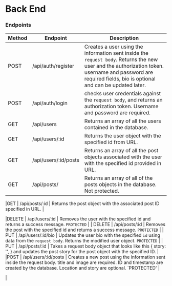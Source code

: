 # Back End

### Endpoints

| Method | Endpoint             | Description                                                                                                                                                                                                 |
| ------ | -------------------- | ----------------------------------------------------------------------------------------------------------------------------------------------------------------------------------------------------------- |
| POST   | /api/auth/register   | Creates a user using the information sent inside the `request body`. Returns the new user and the authorization token. username and password are required fields, bio is optional and can be updated later. |
| POST   | /api/auth/login      | checks user credentials against the `request body`, and returns an authorization token. Username and password are required.                                                                                 |
| GET    | /api/users           | Returns an array of all the users contained in the database.                                                                                                                                                |
| GET    | /api/users/:id       | Returns the user object with the specified id from URL.                                                                                                                                                     |
| GET    | /api/users/:id/posts | Returns an array of all the post objects associated with the user with the specified id provided in URL.                                                                                                    |
| GET    | /api/posts/          | Returns an array of all of the posts objects in the database. Not protected.                                                                                                                                |

|GET | /api/posts/:id | Returns the post object with the associated post ID specified in URL. |

|DELETE | /api/users/:id | Removes the user with the specified id and returns a success message. `PROTECTED` |
| DELETE | /api/posts/:id | Removes the post with the specified id and returns a success message. `PROTECTED` |
| PUT | /api/users/:id/bio | Updates the user bio with the specified `id` using data from the `request body`. Returns the modified user object. `PROTECTED` |
| PUT | /api/posts/:id | Takes a request body object that looks like this
{
story: '',
}
and updates the post story for the post object with the specified ID. |
|POST | /api/users/:id/posts | Creates a new post using the information sent inside the request body. title and image are required. ID and timestamp are created by the database. Location and story are optional. `PROTECTED' |

|
